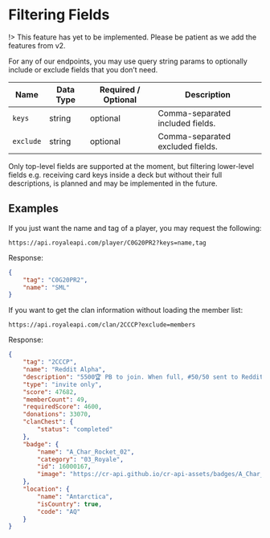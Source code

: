 # Filtering Fields

!> This feature has yet to be implemented. Please be patient as we add the features from v2.

For any of our endpoints, you may use query string params to optionally include or exclude fields that you don’t need.

Name | Data Type | Required / Optional | Description
--- | --- | --- | ---
`keys` | string | optional | Comma-separated included fields.
`exclude` | string | optional | Comma-separated excluded fields.

Only top-level fields are supported at the moment, but filtering lower-level fields e.g. receiving card keys inside a deck but without their full descriptions, is planned and may be implemented in the future. 

## Examples

If you just want the name and tag of a player, you may request the following:

`https://api.royaleapi.com/player/C0G20PR2?keys=name,tag`

Response:

```json
{
    "tag": "C0G20PR2",
    "name": "SML"
}
```

If you want to get the clan information without loading the member list:

`https://api.royaleapi.com/clan/2CCCP?exclude=members`

Response:

```json
{
    "tag": "2CCCP",
    "name": "Reddit Alpha",
    "description": "5500🏆 PB to join. When full, #50/50 sent to Reddit Bravo #2U2GGQJ 🚀https://discord.gg/RACF 🚀https://twitch.tv/woody",
    "type": "invite only",
    "score": 47682,
    "memberCount": 49,
    "requiredScore": 4600,
    "donations": 33070,
    "clanChest": {
        "status": "completed"
    },
    "badge": {
        "name": "A_Char_Rocket_02",
        "category": "03_Royale",
        "id": 16000167,
        "image": "https://cr-api.github.io/cr-api-assets/badges/A_Char_Rocket_02.png"
    },
    "location": {
        "name": "Antarctica",
        "isCountry": true,
        "code": "AQ"
    }
}
```
